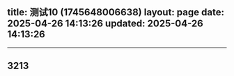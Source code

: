 title: 测试10 (1745648006638)
layout: page
date: 2025-04-26 14:13:26
updated: 2025-04-26 14:13:26
---
---
3213
---
